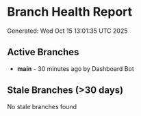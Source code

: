 # Branch Health Report
Generated: Wed Oct 15 13:01:35 UTC 2025

## Active Branches
- **main** - 30 minutes ago by Dashboard Bot

## Stale Branches (>30 days)
No stale branches found
